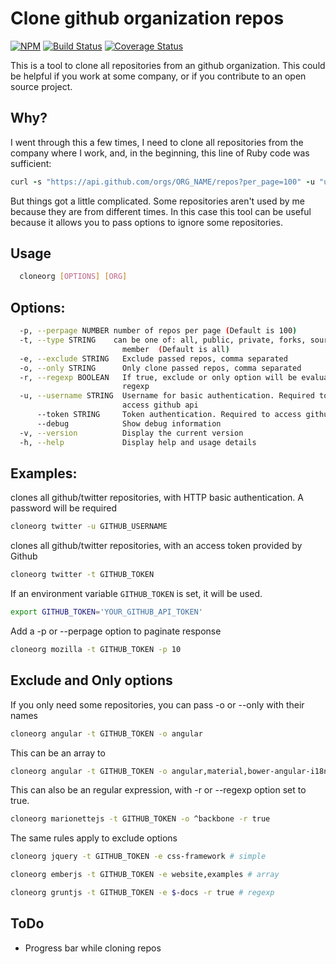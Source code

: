 Clone github organization repos
===

[![NPM](https://nodei.co/npm/clone-org-repos.png?downloads=true&downloadRank=true&stars=true)](https://nodei.co/npm/clone-org-repos/)
[![Build Status](https://travis-ci.org/tegon/clone-org-repos.svg?branch=master)](https://travis-ci.org/tegon/clone-org-repos)
[![Coverage Status](https://coveralls.io/repos/tegon/clone-org-repos/badge.svg?branch=master)](https://coveralls.io/r/tegon/clone-org-repos?branch=master)

This is a tool to clone all repositories from an github organization.
This could be helpful if you work at some company, or if you contribute to an open source project.

Why?
---
I went through this a few times, I need to clone all repositories from the company where I work, and, in the beginning, this line of Ruby code was sufficient:

```ruby
curl -s "https://api.github.com/orgs/ORG_NAME/repos?per_page=100" -u "username" | ruby -rubygems -e 'require "json"; JSON.load(STDIN.read).each {|repo| %x[git clone #{repo["ssh_url"]} ]}'
```

But things got a little complicated. Some repositories aren't used by me because they are from different times. In this case this tool can be useful because it allows you to pass options to ignore some repositories.

Usage
---
```bash
  cloneorg [OPTIONS] [ORG]
```

Options:
---
```bash
  -p, --perpage NUMBER number of repos per page (Default is 100)
  -t, --type STRING    can be one of: all, public, private, forks, sources,
                         member  (Default is all)
  -e, --exclude STRING   Exclude passed repos, comma separated
  -o, --only STRING      Only clone passed repos, comma separated
  -r, --regexp BOOLEAN   If true, exclude or only option will be evaluated as a
                         regexp
  -u, --username STRING  Username for basic authentication. Required to
                         access github api
      --token STRING     Token authentication. Required to access github api
      --debug            Show debug information
  -v, --version          Display the current version
  -h, --help             Display help and usage details
```

Examples:
---

clones all github/twitter repositories, with HTTP basic authentication. A password will be required

```bash
cloneorg twitter -u GITHUB_USERNAME
```

clones all github/twitter repositories, with an access token provided by Github

```bash
cloneorg twitter -t GITHUB_TOKEN
```

If an environment variable `GITHUB_TOKEN` is set, it will be used.

```bash
export GITHUB_TOKEN='YOUR_GITHUB_API_TOKEN'
```

Add a -p or --perpage option to paginate response

```bash
cloneorg mozilla -t GITHUB_TOKEN -p 10
```

Exclude and Only options
---

If you only need some repositories, you can pass -o or --only with their names

```bash
cloneorg angular -t GITHUB_TOKEN -o angular
```

This can be an array to

```bash
cloneorg angular -t GITHUB_TOKEN -o angular,material,bower-angular-i18n
```

This can also be an regular expression, with -r or --regexp option set to true.

```bash
cloneorg marionettejs -t GITHUB_TOKEN -o ^backbone -r true
```

The same rules apply to exclude options

```bash
cloneorg jquery -t GITHUB_TOKEN -e css-framework # simple
```

```bash
cloneorg emberjs -t GITHUB_TOKEN -e website,examples # array
```

```bash
cloneorg gruntjs -t GITHUB_TOKEN -e $-docs -r true # regexp
```

ToDo
---

- Progress bar while cloning repos